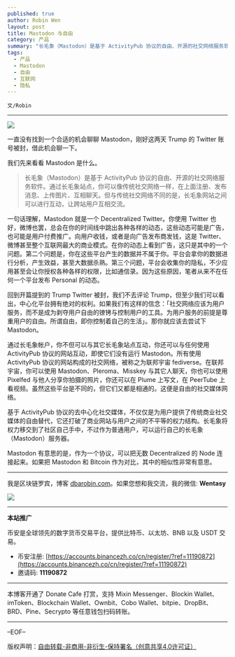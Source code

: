 ```yaml
---
published: true
author: Robin Wen
layout: post
title: Mastodon 与自由
category: 产品
summary: "长毛象（Mastodon）是基于 ActivityPub 协议的自由、开源的社交网络服务软件。通过长毛象站点，你可以像传统社交网络一样，在上面注册、发布消息、上传图片、互相聊天。但与传统社交网络不同的是，长毛象网站之间可以进行互动，让跨站用户互相交流。基于 ActivityPub 协议的去中心化社交媒体，不仅仅是为用户提供了传统商业社交媒体的自由替代，它还打破了商业网站与用户之间的不平等的权力结构。长毛象将权力移交到了社区自己手中，不过作为普通用户，可以运行自己的长毛象（Mastodon）服务器。Mastodon 有意思的是，作为一个协议，可以把无数 Decentralized 的 Node 连接起来。如果把 Mastodon 和 Bitcoin 作为对比，其中的相似性非常有意思。"
tags:
  - 产品
  - Mastodon
  - 自由
  - 互联网
  - 隐私
---
```


`文/Robin`

***

![](https://cdn.dbarobin.com/rwxjq7d.png)

一直没有找到一个合适的机会聊聊 Mastodon，刚好这两天 Trump 的 Twitter 账号被封，借此机会聊一下。

我们先来看看 Mastodon 是什么。

> 长毛象（Mastodon）是基于 ActivityPub 协议的自由、开源的社交网络服务软件。通过长毛象站点，你可以像传统社交网络一样，在上面注册、发布消息、上传图片、互相聊天。但与传统社交网络不同的是，长毛象网站之间可以进行互动，让跨站用户互相交流。

一句话理解，Mastodon 就是一个 Decentralized Twitter。你使用 Twitter 也好，微博也罢，总会在你的时间线中跳出各种各样的动态，这些动态可能是广告，也可能是用户付费推广。向用户收钱，或者是向广告发布商发钱，这是 Twitter、微博甚至整个互联网最大的商业模式。在你的动态上看到广告，这只是其中的一个问题。第二个问题是，你在这些平台产生的数据并不属于你。平台会拿你的数据进行分析，产生效益，甚至大数据杀熟。第三个问题，平台会收集你的隐私，不少应用甚至会让你授权各种各样的权限，比如通信录。因为这些原因，笔者从来不在任何一个平台发布 Personal 的动态。

回到开篇提到的 Trump Twitter 被封，我们不去评论 Trump，但至少我们可以看出，中心化平台拥有绝对的权利。如果我们有这样的信念：「社交网络应该为用户服务，而不是成为剥夺用户自由的镣铐与控制用户的工具。为用户服务的前提是尊重用户的自由。所谓自由，即你控制着自己的生活」。那你就应该去尝试下 Mastodon。

通过长毛象帐户，你不但可以与其它长毛象站点互动，你还可以与任何使用 ActivityPub 协议的网站互动，即使它们没有运行 Mastodon。所有使用 ActivityPub 协议的网站构成的社交网络，被称之为联邦宇宙  fediverse。在联邦宇宙，你可以使用 Mastodon、Pleroma、Misskey 与其它人聊天，你也可以使用 Pixelfed 与他人分享你拍摄的照片，你还可以在 Plume 上写文，在 PeerTube 上看视频。虽然这些平台是不同的，但它们又都是相通的。这便是自由的社交媒体网络。

基于 ActivityPub 协议的去中心化社交媒体，不仅仅是为用户提供了传统商业社交媒体的自由替代，它还打破了商业网站与用户之间的不平等的权力结构。长毛象将权力移交到了社区自己手中，不过作为普通用户，可以运行自己的长毛象（Mastodon）服务器。

Mastodon 有意思的是，作为一个协议，可以把无数 Decentralized 的 Node 连接起来。如果把 Mastodon 和 Bitcoin 作为对比，其中的相似性非常有意思。

***

我是区块链罗宾，博客 [dbarobin.com](https://dbarobin.com/)。如果您想和我交流，我的微信: **Wentasy**

![](https://cdn.dbarobin.com/v4yywe2.png)

***

**本站推广**

币安是全球领先的数字货币交易平台，提供比特币、以太坊、BNB 以及 USDT 交易。

* 币安注册: [https://accounts.binancezh.co/cn/register/?ref=11190872](https://accounts.binancezh.co/cn/register/?ref=11190872)
* 邀请码: **11190872**

***

本博客开通了 Donate Cafe 打赏，支持 Mixin Messenger、Blockin Wallet、imToken、Blockchain Wallet、Ownbit、Cobo Wallet、bitpie、DropBit、BRD、Pine、Secrypto 等任意钱包扫码转账。

<center>
    <div class="--donate-button"
         data-button-id="f8b9df0d-af9a-460d-8258-d3f435445075"
    ></div>
</center>

***

–EOF–

版权声明：[自由转载-非商用-非衍生-保持署名（创意共享4.0许可证）](http://creativecommons.org/licenses/by-nc-nd/4.0/deed.zh)